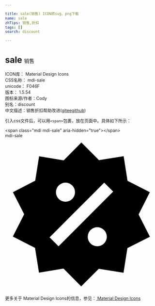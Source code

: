 ```yaml
---

title: sale(销售) ICON转svg、png下载
name: sale
zhTips: 销售,折扣
tags: []
search: discount

---
```


# sale  <small style="font-size: 60%;font-weight: 100">销售</small>


<div class="detail-page">
<p>
<span>
ICON库：
<span class="badge-secondary badge">Material Design Icons</span> 
</span>
<br/>
<span>
CSS名称：
<span class="badge-secondary badge">mdi-sale</span> 
</span>
<br/>
<span>
unicode：
<span class="badge-secondary badge">F046F</span> 
<copy-btn content='F046F' btn-title=""></copy-btn>
<copy-btn :content='String.fromCodePoint(parseInt("F046F", 16))' btn-title="复制U"></copy-btn>
</span>
<br/>
<span>
版本：
<span class="badge-secondary badge">1.5.54</span> 
</span>
<br/>
<span>图标来源/作者：<span class="badge-light badge">Cody</span></span> 
<br/>
<span>别名：<span class="badge-light badge">discount</span></span><br/><span class="zh-detail">中文描述：<span class="badge-primary badge">销售</span><span class="badge-primary badge">折扣</span><span class="help-link"><span>帮助改进</span>(<a href="https://gitee.com/liuwave/icon-helper/edit/master/json/material/sale.json" target="_blank" rel="noopener noreferrer">gitee</a><a href="https://github.com/liuwave/icon-helper/edit/master/json/material/sale.json" target="_blank" rel="noopener noreferrer">github</a></span>)</span><br/>
</p>
</div>
<div class="alert alert-dark">
  <i class="mdi mdi-sale mdi-48px"></i>
  <i class="mdi mdi-sale mdi-36px"></i>
  <i class="mdi mdi-sale mdi-24px"></i>
  <i class="mdi mdi-sale mdi-18px"></i>
</div>
<div>
  <p>引入css文件后，可以用<code>&lt;span&gt;</code>包裹，放在页面中。具体如下所示：    
  </p>
  <div class="alert alert-primary" style="font-size: 14px">
    &lt;span class="mdi mdi-sale" aria-hidden="true"&gt;&lt;/span&gt;
    <copy-btn content='<span class="mdi mdi-sale" aria-hidden="true"></span>'></copy-btn>
  </div>
  <div class="alert alert-secondary">
    <i class="mdi mdi-sale"
    style="font-size: 24px"
    aria-hidden="true"></i> mdi-sale
    <copy-btn content="mdi-sale" btn-title="复制图标名称"></copy-btn>
  </div>
</div>
<div id="svg" class="svg-wrap">
<svg xmlns="http://www.w3.org/2000/svg" viewBox="0 0 24 24"><path d="M18.65,2.85L19.26,6.71L22.77,8.5L21,12L22.78,15.5L19.24,17.29L18.63,21.15L14.74,20.54L11.97,23.3L9.19,20.5L5.33,21.14L4.71,17.25L1.22,15.47L3,11.97L1.23,8.5L4.74,6.69L5.35,2.86L9.22,3.5L12,0.69L14.77,3.46L18.65,2.85M9.5,7A1.5,1.5 0 0,0 8,8.5A1.5,1.5 0 0,0 9.5,10A1.5,1.5 0 0,0 11,8.5A1.5,1.5 0 0,0 9.5,7M14.5,14A1.5,1.5 0 0,0 13,15.5A1.5,1.5 0 0,0 14.5,17A1.5,1.5 0 0,0 16,15.5A1.5,1.5 0 0,0 14.5,14M8.41,17L17,8.41L15.59,7L7,15.59L8.41,17Z" /></svg>
</div>
<detail full-name='mdi-sale'></detail>
    
<div><p>更多关于 Material Design Icons的信息，参见：<a target="_blank" href="https://iconhelper.cn/material.html"> Material Design Icons</a>
</p></div>
